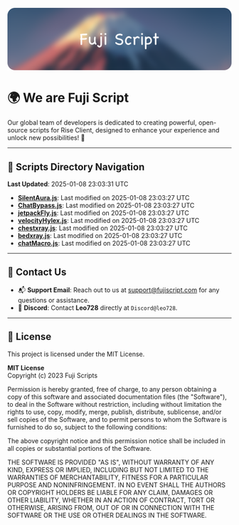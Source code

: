 ![Banner](.github/b.webp)

# 🌍 **We are Fuji Script**

Our global team of developers is dedicated to creating powerful, open-source scripts for Rise Client, designed to enhance your experience and unlock new possibilities! 🌟

---
<!-- SCRIPTS_NAVIGATION_START -->
## 📂 **Scripts Directory Navigation**

**Last Updated**: 2025-01-08 23:03:31 UTC

- **[SilentAura.js](scripts/SilentAura.js)**: Last modified on 2025-01-08 23:03:27 UTC
- **[ChatBypass.js](scripts/ChatBypass.js)**: Last modified on 2025-01-08 23:03:27 UTC
- **[jetpackFly.js](scripts/jetpackFly.js)**: Last modified on 2025-01-08 23:03:27 UTC
- **[velocityHylex.js](scripts/velocityHylex.js)**: Last modified on 2025-01-08 23:03:27 UTC
- **[chestxray.js](scripts/chestxray.js)**: Last modified on 2025-01-08 23:03:27 UTC
- **[bedxray.js](scripts/bedxray.js)**: Last modified on 2025-01-08 23:03:27 UTC
- **[chatMacro.js](scripts/chatMacro.js)**: Last modified on 2025-01-08 23:03:27 UTC

<!-- SCRIPTS_NAVIGATION_END -->

---

## 💬 **Contact Us**  
- 📬 **Support Email**: Reach out to us at [support@fujiscript.com](mailto:support@fujiscript.com) for any questions or assistance.  
- 💬 **Discord**: Contact **Leo728** directly at `Discord@leo728`.

---

## 📜 **License**

This project is licensed under the MIT License.  

**MIT License**  
Copyright (c) 2023 Fuji Scripts  

Permission is hereby granted, free of charge, to any person obtaining a copy of this software and associated documentation files (the "Software"), to deal in the Software without restriction, including without limitation the rights to use, copy, modify, merge, publish, distribute, sublicense, and/or sell copies of the Software, and to permit persons to whom the Software is furnished to do so, subject to the following conditions:  

The above copyright notice and this permission notice shall be included in all copies or substantial portions of the Software.  

THE SOFTWARE IS PROVIDED "AS IS", WITHOUT WARRANTY OF ANY KIND, EXPRESS OR IMPLIED, INCLUDING BUT NOT LIMITED TO THE WARRANTIES OF MERCHANTABILITY, FITNESS FOR A PARTICULAR PURPOSE AND NONINFRINGEMENT. IN NO EVENT SHALL THE AUTHORS OR COPYRIGHT HOLDERS BE LIABLE FOR ANY CLAIM, DAMAGES OR OTHER LIABILITY, WHETHER IN AN ACTION OF CONTRACT, TORT OR OTHERWISE, ARISING FROM, OUT OF OR IN CONNECTION WITH THE SOFTWARE OR THE USE OR OTHER DEALINGS IN THE SOFTWARE.  
